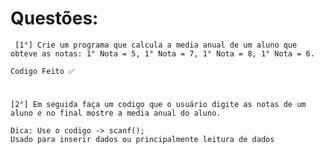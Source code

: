 # Questões:
``` [1°] Crie um programa que calcula a media anual de um aluno que obteve as notas: 1° Nota = 5, 1° Nota = 7, 1° Nota = 8, 1° Nota = 6.```
```
Codigo Feito ✅
```

# 

```[2°] Em seguida faça um codigo que o usuário digite as notas de um aluno e no final mostre a media anual do aluno.```

```
Dica: Use o codigo -> scanf();
Usado para inserir dados ou principalmente leitura de dados
```